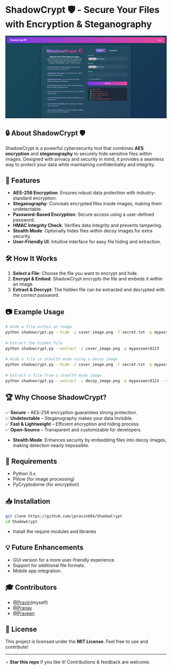 # ShadowCrypt 🛡️ - Secure Your Files with Encryption & Steganography  

![ShadowCrypt](/Output/Result.jpg)  

## 🔒 About ShadowCrypt 🛡️
ShadowCrypt is a powerful cybersecurity tool that combines **AES encryption** and **steganography** to securely hide sensitive files within images. Designed with privacy and security in mind, it provides a seamless way to protect your data while maintaining confidentiality and integrity.  

## 🚀 Features  
- **AES-256 Encryption**: Ensures robust data protection with industry-standard encryption.  
- **Steganography**: Conceals encrypted files inside images, making them undetectable.  
- **Password-Based Encryption**: Secure access using a user-defined password.  
- **HMAC Integrity Check**: Verifies data integrity and prevents tampering.  
- **Stealth Mode**: Optionally hides files within decoy images for extra security.  
- **User-Friendly UI**: Intuitive interface for easy file hiding and extraction.  

## 🛠️ How It Works  
1. **Select a File**: Choose the file you want to encrypt and hide.  
2. **Encrypt & Embed**: ShadowCrypt encrypts the file and embeds it within an image.  
3. **Extract & Decrypt**: The hidden file can be extracted and decrypted with the correct password.  

## 📷 Example Usage  
```sh  
# Hide a file within an image  
python shadowcrypt.py --hide -i cover_image.png -f secret.txt -p mypassword123  

# Extract the hidden file  
python shadowcrypt.py --extract -i cover_image.png -p mypassword123  

# Hide a file in stealth mode using a decoy image  
python shadowcrypt.py --hide -i cover_image.png -f secret.txt -p mypassword123 --stealth decoy_image.png  

# Extract a file from a stealth mode image  
python shadowcrypt.py --extract -i decoy_image.png -p mypassword123 --stealth  
```

## 🏆 Why Choose ShadowCrypt?  
✅ **Secure** – AES-256 encryption guarantees strong protection.  
✅ **Undetectable** – Steganography makes your data invisible.  
✅ **Fast & Lightweight** – Efficient encryption and hiding process.  
✅ **Open-Source** – Transparent and customizable for developers.  
- **Stealth Mode**: Enhances security by embedding files into decoy images, making detection nearly impossible.

## 📌 Requirements  
- Python 3.x  
- Pillow (for image processing)  
- PyCryptodome (for encryption)  

## 📥 Installation  
```sh  
git clone https://github.com/jpravin664/ShadowCrypt 
cd ShadowCrypt  
```
- Install the require modules and libraries 

## 💡 Future Enhancements  
- GUI version for a more user-friendly experience.  
- Support for additional file formats.  
- Mobile app integration.  

## 🎓 Contributors  
- [@Pravin](https://github.com/jpravin664)(myself)
- [@Pranav](https://github.com/OGpranav17)  
- [@Praveen](https://github.com/PRAVEENM16)  

## 📜 License  
This project is licensed under the **MIT License**. Feel free to use and contribute!  

---  
⭐ **Star this repo** if you like it! Contributions & feedback are welcome.  

